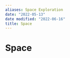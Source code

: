 ```yaml
---
aliases: Space Exploration
date: "2022-05-13"
date modified: "2022-06-16"
title: Space
---
```


# Space

